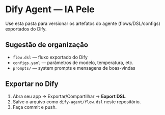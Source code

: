 # Dify Agent — IA Pele

Use esta pasta para versionar os artefatos do agente (flows/DSL/configs) exportados do Dify.

## Sugestão de organização
- `flow.dsl` — fluxo exportado do Dify
- `configs.yaml` — parâmetros de modelo, temperatura, etc.
- `prompts/` — system prompts e mensagens de boas-vindas

## Exportar no Dify
1. Abra seu app → Exportar/Compartilhar → **Export DSL**.
2. Salve o arquivo como `dify-agent/flow.dsl` neste repositório.
3. Faça commit e push.
